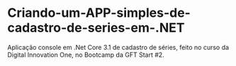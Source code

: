 # Criando-um-APP-simples-de-cadastro-de-series-em-.NET

Aplicação console em .Net Core 3.1 de cadastro de séries, feito no curso da Digital Innovation One, no Bootcamp da GFT Start #2.
